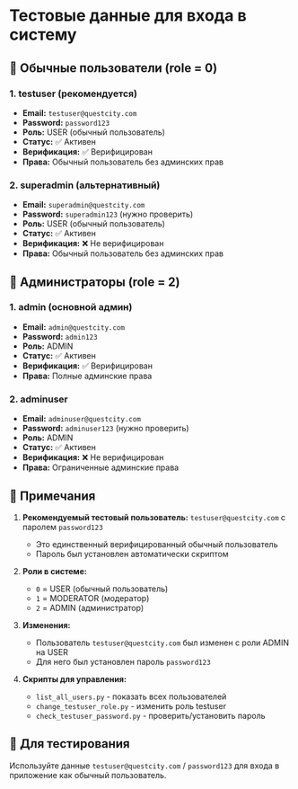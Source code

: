 # Тестовые данные для входа в систему

## 🔐 Обычные пользователи (role = 0)

### 1. testuser (рекомендуется)
- **Email:** `testuser@questcity.com`
- **Password:** `password123`
- **Роль:** USER (обычный пользователь)
- **Статус:** ✅ Активен
- **Верификация:** ✅ Верифицирован
- **Права:** Обычный пользователь без админских прав

### 2. superadmin (альтернативный)
- **Email:** `superadmin@questcity.com`
- **Password:** `superadmin123` (нужно проверить)
- **Роль:** USER (обычный пользователь)
- **Статус:** ✅ Активен
- **Верификация:** ❌ Не верифицирован
- **Права:** Обычный пользователь без админских прав

## 👑 Администраторы (role = 2)

### 1. admin (основной админ)
- **Email:** `admin@questcity.com`
- **Password:** `admin123`
- **Роль:** ADMIN
- **Статус:** ✅ Активен
- **Верификация:** ✅ Верифицирован
- **Права:** Полные админские права

### 2. adminuser
- **Email:** `adminuser@questcity.com`
- **Password:** `adminuser123` (нужно проверить)
- **Роль:** ADMIN
- **Статус:** ✅ Активен
- **Верификация:** ❌ Не верифицирован
- **Права:** Ограниченные админские права

## 📝 Примечания

1. **Рекомендуемый тестовый пользователь:** `testuser@questcity.com` с паролем `password123`
   - Это единственный верифицированный обычный пользователь
   - Пароль был установлен автоматически скриптом

2. **Роли в системе:**
   - `0` = USER (обычный пользователь)
   - `1` = MODERATOR (модератор)
   - `2` = ADMIN (администратор)

3. **Изменения:**
   - Пользователь `testuser@questcity.com` был изменен с роли ADMIN на USER
   - Для него был установлен пароль `password123`

4. **Скрипты для управления:**
   - `list_all_users.py` - показать всех пользователей
   - `change_testuser_role.py` - изменить роль testuser
   - `check_testuser_password.py` - проверить/установить пароль

## 🧪 Для тестирования

Используйте данные `testuser@questcity.com` / `password123` для входа в приложение как обычный пользователь.
